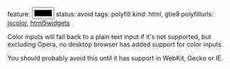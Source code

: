 feature: <input type=color>
status: avoid
tags: polyfill
kind: html, gtie9
polyfillurls: [jscolor](https://github.com/jo/JSColor), [html5widgets](http://www.useragentman.com/blog/2010/07/27/cross-browser-html5-forms-using-modernizr-webforms2-and-html5widgets/)

Color inputs will fall back to a plain text input if it's not supported, but excluding Opera, no desktop browser has added support for color inputs. 

You should probably avoid this until it has support in WebKit, Gecko or IE.